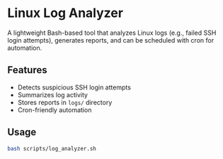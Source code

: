 # Linux Log Analyzer

A lightweight Bash-based tool that analyzes Linux logs (e.g., failed SSH login attempts), generates reports, and can be scheduled with cron for automation.

## Features
- Detects suspicious SSH login attempts
- Summarizes log activity
- Stores reports in `logs/` directory
- Cron-friendly automation

## Usage
```bash
bash scripts/log_analyzer.sh
